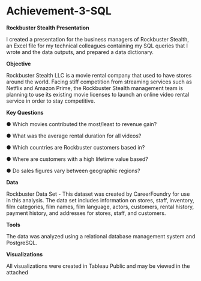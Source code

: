 # Achievement-3-SQL
**Rockbuster Stealth Presentation**

I created a presentation for the business managers of Rockbuster Stealth, an Excel file for my technical colleagues containing my SQL queries that I wrote and the data outputs, and prepared a data dictionary.

**Objective**

Rockbuster Stealth LLC is a movie rental company that used to have stores around the world. Facing stiff competition from streaming services such as Netflix and Amazon Prime, the Rockbuster Stealth management team is planning to use its existing movie licenses to launch an online video rental service in order to stay competitive.

**Key Questions**

● Which movies contributed the most/least to revenue gain?

● What was the average rental duration for all videos?

● Which countries are Rockbuster customers based in?

● Where are customers with a high lifetime value based?

● Do sales figures vary between geographic regions?

**Data**

Rockbuster Data Set - This dataset was created by CareerFoundry for use in this analysis. The data set includes information on stores, staff, inventory, film categories, film names, film language, actors, customers, rental history, payment history, and addresses for stores, staff, and customers.

**Tools**

The data was analyzed using a relational database management system and PostgreSQL.

**Visualizations**

All visualizations were created in Tableau Public and may be viewed in the attached
